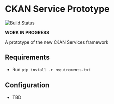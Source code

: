 
CKAN Service Prototype
======================

[![Build Status](https://travis-ci.org/okfn/ckan-service-prototype.png)](https://travis-ci.org/okfn/ckan-service-prototype)


__WORK IN PROGRESS__

A prototype of the new CKAN Services framework


Requirements
--------

 * Run ```pip install -r requirements.txt```
 

Configuration
-------------

 * TBD
